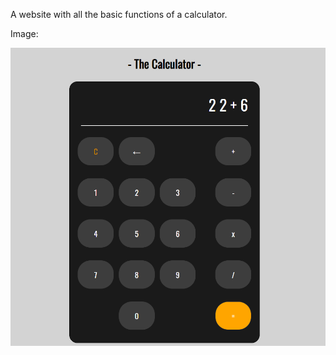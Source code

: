 A website with all the basic functions of a calculator. 

Image:

![](https://github.com/hugowxyz/calculator/blob/master/screenshots/screen.PNG)

